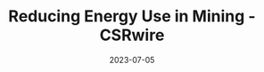 ---
category:
- .nan
date: 2023-07-05
keyword_suggestion: ubuntu install docker
post_inspiration: https://www.csrwire.com/press_releases/777576-reducing-energy-use-mining
silot_terms: digital automation
title: Reducing Energy Use in Mining - CSRwire
---